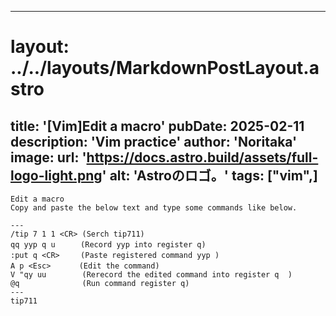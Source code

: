 
---
# layout: ../../layouts/MarkdownPostLayout.astro
title: '[Vim]Edit a macro'
pubDate: 2025-02-11
description: 'Vim practice'
author: 'Noritaka'
image:
    url: 'https://docs.astro.build/assets/full-logo-light.png'
    alt: 'Astroのロゴ。'
tags: ["vim",]
---


```
Edit a macro
Copy and paste the below text and type some commands like below.

---
/tip 7 1 1 <CR> (Serch tip711)
qq yyp q u 　   (Record yyp into register q)
:put q <CR>　   (Paste registered command yyp )
A p <Esc>　　   (Edit the command)
V "qy uu        (Rerecord the edited command into register q  )
@q              (Run command register q)
---
tip711
```
